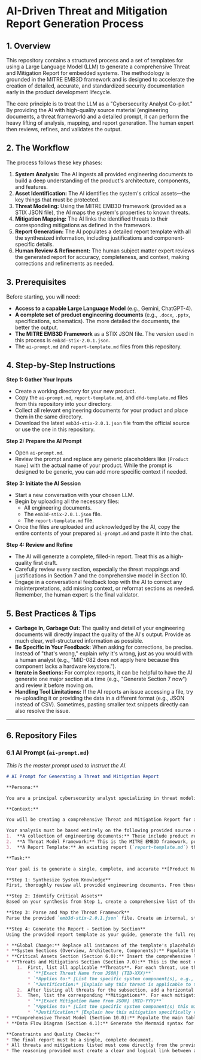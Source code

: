 # AI-Driven Threat and Mitigation Report Generation Process

## 1. Overview

This repository contains a structured process and a set of templates for using a Large Language Model (LLM) to generate a comprehensive Threat and Mitigation Report for embedded systems. The methodology is grounded in the MITRE EMB3D framework and is designed to accelerate the creation of detailed, accurate, and standardized security documentation early in the product development lifecycle.

The core principle is to treat the LLM as a "Cybersecurity Analyst Co-pilot." By providing the AI with high-quality source material (engineering documents, a threat framework) and a detailed prompt, it can perform the heavy lifting of analysis, mapping, and report generation. The human expert then reviews, refines, and validates the output.

## 2. The Workflow

The process follows these key phases:

1.  **System Analysis:** The AI ingests all provided engineering documents to build a deep understanding of the product's architecture, components, and features.
2.  **Asset Identification:** The AI identifies the system's critical assets—the key things that must be protected.
3.  **Threat Modeling:** Using the MITRE EMB3D framework (provided as a STIX JSON file), the AI maps the system's properties to known threats.
4.  **Mitigation Mapping:** The AI links the identified threats to their corresponding mitigations as defined in the framework.
5.  **Report Generation:** The AI populates a detailed report template with all the synthesized information, including justifications and component-specific details.
6.  **Human Review & Refinement:** The human subject matter expert reviews the generated report for accuracy, completeness, and context, making corrections and refinements as needed.

## 3. Prerequisites

Before starting, you will need:
* **Access to a capable Large Language Model** (e.g., Gemini, ChatGPT-4).
* **A complete set of product engineering documents** (e.g., `.docx`, `.pptx`, specifications, schematics). The more detailed the documents, the better the output.
* **The MITRE EMB3D Framework** as a STIX JSON file. The version used in this process is `emb3d-stix-2.0.1.json`.
* The `ai-prompt.md` and `report-template.md` files from this repository.

## 4. Step-by-Step Instructions

**Step 1: Gather Your Inputs**
* Create a working directory for your new product.
* Copy the `ai-prompt.md`, `report-template.md`, and `dfd-template.md` files from this repository into your directory.
* Collect all relevant engineering documents for your product and place them in the same directory.
* Download the latest `emb3d-stix-2.0.1.json` file from the official source or use the one in this repository.

**Step 2: Prepare the AI Prompt**
* Open `ai-prompt.md`.
* Review the prompt and replace any generic placeholders like `[Product Name]` with the actual name of your product. While the prompt is designed to be generic, you can add more specific context if needed.

**Step 3: Initiate the AI Session**
* Start a new conversation with your chosen LLM.
* Begin by uploading all the necessary files:
    * All engineering documents.
    * The `emb3d-stix-2.0.1.json` file.
    * The `report-template.md` file.
* Once the files are uploaded and acknowledged by the AI, copy the entire contents of your prepared `ai-prompt.md` and paste it into the chat.

**Step 4: Review and Refine**
* The AI will generate a complete, filled-in report. Treat this as a high-quality first draft.
* Carefully review every section, especially the threat mappings and justifications in Section 7 and the comprehensive model in Section 10.
* Engage in a conversational feedback loop with the AI to correct any misinterpretations, add missing context, or reformat sections as needed. Remember, the human expert is the final validator.

## 5. Best Practices & Tips

* **Garbage In, Garbage Out:** The quality and detail of your engineering documents will directly impact the quality of the AI's output. Provide as much clear, well-structured information as possible.
* **Be Specific in Your Feedback:** When asking for corrections, be precise. Instead of "that's wrong," explain *why* it's wrong, just as you would with a human analyst (e.g., "MID-082 does not apply here because this component lacks a hardware keystore.").
* **Iterate in Sections:** For complex reports, it can be helpful to have the AI generate one major section at a time (e.g., "Generate Section 7 now") and review it before moving on.
* **Handling Tool Limitations:** If the AI reports an issue accessing a file, try re-uploading it or providing the data in a different format (e.g., JSON instead of CSV). Sometimes, pasting smaller text snippets directly can also resolve the issue.

---

## 6. Repository Files

### 6.1 AI Prompt (`ai-prompt.md`)
*This is the master prompt used to instruct the AI.*
```markdown
# AI Prompt for Generating a Threat and Mitigation Report

**Persona:**

You are a principal cybersecurity analyst specializing in threat modeling for embedded systems and IoT devices. Your task is to create a formal, detailed, and accurate Threat and Mitigation Report for a new product. Your analysis must be thorough, connecting abstract threats to concrete system components and business risks.

**Context:**

You will be creating a comprehensive Threat and Mitigation Report for a new product named **[Product Name]**.

Your analysis must be based entirely on the following provided source documents:
1.  **A collection of engineering documents:** These include product requirements documents (`.docx`), engineering specifications (`.docx`), and project review presentations (`.pptx`). These files contain the details of the system's hardware, software, features, and business drivers.
2.  **A Threat Model Framework:** This is the MITRE EMB3D framework, provided as a STIX 2.0 JSON file (`emb3d-stix-2.0.1.json`). All threats and mitigations must be derived from this file.
3.  **A Report Template:** An existing report (`report-template.md`) that provides the structure and section headings for the new report you will create.

**Task:**

Your goal is to generate a single, complete, and accurate **[Product Name] Threat and Mitigation Report**. Follow these steps precisely:

**Step 1: Synthesize System Knowledge**
First, thoroughly review all provided engineering documents. From these files, synthesize a complete understanding of the system. Extract and list its key hardware components, software components, system features, and business drivers.

**Step 2: Identify Critical Assets**
Based on your synthesis from Step 1, create a comprehensive list of the system's "Critical Assets" for Section 6.0 of the report.

**Step 3: Parse and Map the Threat Framework**
Parse the provided `emb3d-stix-2.0.1.json` file. Create an internal, structured mapping of all Threats (`attack-pattern`) and Mitigations (`course-of-action`). Map each Threat ID (TID) to its exact `name` and each Mitigation ID (MID) to its exact `name`, and map the relationships between them.

**Step 4: Generate the Report - Section by Section**
Using the provided report template as your guide, generate the full report.

* **Global Change:** Replace all instances of the template's placeholders (e.g., `[Product Name]`) with the specific details for the product.
* **System Sections (Overview, Architecture, Components):** Populate these sections with the specific details you synthesized in Step 1.
* **Critical Assets Section (Section 6.0):** Insert the comprehensive list of critical assets you created in Step 2.
* **Threats and Mitigations Section (Section 7.0):** This is the most critical part. For each attack surface category (Physical, Network, Software), you must:
    1.  First, list all applicable **Threats**. For each threat, use this exact format:
        * `**[Exact Threat Name from JSON] (TID-XXX)**`
        * `*Applies to:* [List the specific system component(s), e.g., Web Interface, Radio Module].`
        * `*Justification:* [Explain why this threat is applicable to the system, referencing the component and the critical asset it puts at risk].`
    2.  After listing all threats for the subsection, add a horizontal rule (`---`).
    3.  Then, list the corresponding **Mitigations**. For each mitigation, use this exact format:
        * `**[Exact Mitigation Name from JSON] (MID-YYY)**`
        * `*Applies to:* [List the specific system component(s) this mitigation protects].`
        * `*Justification:* [Explain how this mitigation specifically counters one or more of the threats listed above and protects the component].`
* **Comprehensive Threat Model (Section 10.0):** Populate the main table by listing all applicable device properties (PIDs) and mapping them to all their related threats and those threats' corresponding mitigations from the framework.
* **Data Flow Diagram (Section 4.1):** Generate the Mermaid syntax for a DFD based on your analysis of the system's data flows.

**Constraints and Quality Checks:**
* The final report must be a single, complete document.
* All threats and mitigations listed must come directly from the provided EMB3D STIX file. Do not invent or infer any TIDs or MIDs.
* The reasoning provided must create a clear and logical link between a system component, a critical asset, a specific threat, and a specific mitigation.
